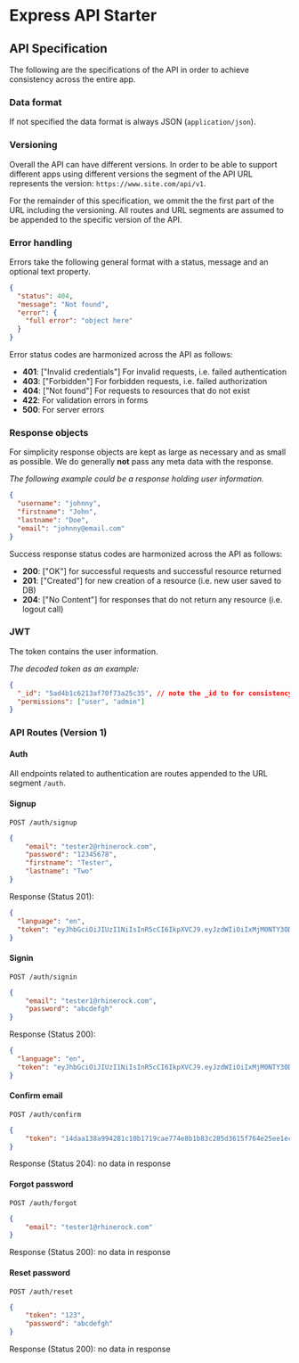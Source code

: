 # Express API Starter

## API Specification

The following are the specifications of the API in order to achieve consistency across the entire app.

### Data format

If not specified the data format is always JSON (`application/json`).

### Versioning

Overall the API can have different versions. In order to be able to support different apps using different versions the segment of the API URL represents the version: `https://www.site.com/api/v1`.

For the remainder of this specification, we ommit the the first part of the URL including the versioning. All routes and URL segments are assumed to be appended to the specific version of the API.

### Error handling

Errors take the following general format with a status, message and an optional text property.

```json
{
  "status": 404,
  "message": "Not found",
  "error": {
    "full error": "object here"
  }
}
```
Error status codes are harmonized across the API as follows:

- **401**: ["Invalid credentials"] For invalid requests, i.e. failed authentication
- **403**: ["Forbidden"] For forbidden requests, i.e. failed authorization
- **404**: ["Not found"] For requests to resources that do not exist
- **422**: For validation errors in forms
- **500**: For server errors

### Response objects

For simplicity response objects are kept as large as necessary and as small as possible. We do generally **not** pass any meta data with the response.

*The following example could be a response holding user information.*
```json 
{
  "username": "johnny",
  "firstname": "John",
  "lastname": "Doe",
  "email": "johnny@email.com"
}
```
Success response status codes are harmonized across the API as follows:

- **200**: ["OK"] for successful requests and successful resource returned
- **201**: ["Created"] for new creation of a resource (i.e. new user saved to DB)
- **204**: ["No Content"] for responses that do not return any resource (i.e. logout call)

### JWT

The token contains the user information.

*The decoded token as an example:*
```json
{
  "_id": "5ad4b1c6213af70f73a25c35", // note the _id to for consistency with MongoDB
  "permissions": ["user", "admin"]
}
```

### API Routes (Version 1)

#### Auth

All endpoints related to authentication are routes appended to the URL segment `/auth`.

#### Signup

`POST /auth/signup`
```json
{
	"email": "tester2@rhinerock.com",
	"password": "12345678",
	"firstname": "Tester",
	"lastname": "Two"
}
```
Response (Status 201):
```json
{
  "language": "en",
  "token": "eyJhbGciOiJIUzI1NiIsInR5cCI6IkpXVCJ9.eyJzdWIiOiIxMjM0NTY3ODkwIiwibmFtZSI6IkpvaG4gRG9lIiwiaWF0IjoxNTE2MjM5MDIyfQ.XbPfbIHMI6arZ3Y922BhjWgQzWXcXNrz0ogtVhfEd2o"
}
```

#### Signin

`POST /auth/signin`
```json
{
	"email": "tester1@rhinerock.com",
	"password": "abcdefgh"
}
```
Response (Status 200):
```json
{
  "language": "en",
  "token": "eyJhbGciOiJIUzI1NiIsInR5cCI6IkpXVCJ9.eyJzdWIiOiIxMjM0NTY3ODkwIiwibmFtZSI6IkpvaG4gRG9lIiwiaWF0IjoxNTE2MjM5MDIyfQ.XbPfbIHMI6arZ3Y922BhjWgQzWXcXNrz0ogtVhfEd2o"
}
```

#### Confirm email

`POST /auth/confirm`
```json
{
	"token": "14daa138a994281c10b1719cae774e8b1b83c285d3615f764e25ee1ec8d322c7d9fbf924"
}
```
Response (Status 204): no data in response

#### Forgot password

`POST /auth/forgot`
```json
{
	"email": "tester1@rhinerock.com"
}
```
Response (Status 200): no data in response

#### Reset password

`POST /auth/reset`
```json
{
	"token": "123",
	"password": "abcdefgh"
}
```
Response (Status 200): no data in response
